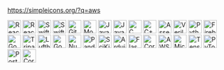 <!-- ### Hi there 👋 -->
<!-- height = 40 -->
<!-- ![Swift](https://img.shields.io/badge/Swift-F05138?style=flat&logo=swift&logoColor=white)
![ReactJS](https://img.shields.io/badge/-ReactJS-61DAFB?style=flat&logo=react&logoColor=364936) -->
<!-- ![ReactJS]("https://img.shields.io/badge/build-passing-%20brightgreen" height="50") -->
https://simpleicons.org/?q=aws 
<p>
  <img src="https://img.shields.io/badge/-ReactJS-61DAFB?style=flat&logo=react&logoColor=282c34" height="30" alt = "ReactJS" />
  <img src="https://img.shields.io/badge/-React Native-282c34?style=flat&logo=react&logoColor=61DAFB" height="30" alt = "ReactJS" />
  <img src="https://img.shields.io/badge/Swift-F05138?style=flat&logo=swift&logoColor=white" height="30" alt = "Swift" />
  <img src="https://img.shields.io/badge/-SwiftUI-001b96?style=flat&logo=swift&logoColor=white" height="30" alt = "SwiftUI" />
  <img src="https://img.shields.io/badge/-Git-F05032?style=flat&logo=git&logoColor=white" height="30" alt = "Git" />
  <img src="https://img.shields.io/badge/-MongoDB-47A248?style=flat&logo=mongodb&logoColor=darkgreen" height="30" alt = "MongoDB" />
  <img src="https://img.shields.io/badge/-JavaScript-F7DF1E?style=flat&logo=javascript&logoColor=white" height="30" alt = "Javascript"/>
  <img src="https://img.shields.io/badge/-Java-f0931c?style=flat&logoColor=white" height="30" alt = "Java" />
  <img src="https://img.shields.io/badge/-C-A8B9CC?style=flat&logo=c&logoColor=black" height="30" alt = "C" />
  <img src="https://img.shields.io/badge/-C++-00599C?style=flat&logo=cplusplus&logoColor=white" height="30" alt = "C++" />
  <img src="https://img.shields.io/badge/-Assembly-grey?style=flat&logoColor=white" height="30" alt = "Assembly" />
  <img src="https://img.shields.io/badge/-Verilog-grey?style=flat&logoColor=white" height="30" alt = "Verilog" />
  <img src="https://img.shields.io/badge/-Python-3776AB?style=flat&logo=python&logoColor=ffdd55" height="30" alt = "Python" />
  <img src="https://img.shields.io/badge/-Firebase-f58411?style=flat&logo=firebase&logoColor=FFCA28" height="30" alt = "Firebase" />  
  <img src="https://img.shields.io/badge/GoogleCloud-4285F4?style=flat&logo=googlecloud&logoColor=white" height="30" alt = "GoogleCloud" />
  <img src="https://img.shields.io/badge/TripAdvisorAPI-34E0A1?style=flat&logo=tripadvisor&logoColor=black" height="30" alt = "TripadvisorAPI" />
  <img src="https://img.shields.io/badge/LufthansaAPI-05164D?style=flat&logo=lufthansa&logoColor=white" height="30" alt = "LufthansaAPI" />
  <img src="https://img.shields.io/badge/GoogleMapsAPI-4285F4?style=flat&logo=googlemaps&logoColor=red" height="30" alt = "GoogleMapsAPI" />
  <img src="https://img.shields.io/badge/-NumPy-013243?style=flat&logo=numpy&logoColor=4dabcf" height="30" alt = "NumPy" />
  <img src="https://img.shields.io/badge/-Pandas-150458?style=flat&logo=pandas&logoColor=white" height="30" alt = "Pandas" />
  <img src="https://img.shields.io/badge/-ScikitLearn-3499cd?style=flat&logo=scikitlearn&logoColor=F7931E" height="30" alt = "SciKitLearn" />
  <img src="https://img.shields.io/badge/-Arduino-00979D?style=flat&logo=arduino&logoColor=white" height="30" alt = "Arduino" />
  <img src="https://img.shields.io/badge/-Flask-black?style=flat&logo=flask&logoColor=white" height="30" alt = "Flask" />
  
  
  <img src="https://img.shields.io/badge/-CoreML-026998?style=flat&logo=apple&logoColor=white" height="30" alt = "CoreML" />
  <img src="https://img.shields.io/badge/-NEED TO DO-232F3E?style=flat&logo=amazonaws&logoColor=ff9900" height="30" alt = "AWS" />
  <img src="https://img.shields.io/badge/-NEED TO DO-0d3f75?style=flat&logo=microsoftazure&logoColor=0078D4" height="30" alt = "Microsoft Azure" />
  <img src="https://img.shields.io/badge/-NEED TO DO-425066?style=flat&logo=tensorflow&logoColor=FF6F00" height="30" alt = "TensorFlow" />
  <img src="https://img.shields.io/badge/-NEED TO DO-252525?style=flat&logo=pytorch&logoColor=EE4C2C" height="30" alt = "PyTorch" />
  <img src="https://img.shields.io/badge/-NEED TO DO-FF6C37?style=flat&logo=postman&logoColor=white" height="30" alt = "Postman" />

  
  <!--<img src="https://img.shields.io/badge/-NEED TO DO-blue?style=flat&logo=flutter&logoColor=white" height="30" alt = "CoreML" />!-->
  <img src="https://img.shields.io/badge/-NEED TO DO-2496ED?style=flat&logo=docker&logoColor=white" height="30" alt = "CoreML" />
</p>
<!--
**maanikg/maanikg** is a ✨ _special_ ✨ repository because its `README.md` (this file) appears on your GitHub profile.

Here are some ideas to get you started:

- 🔭 I’m currently working on ...
- 🌱 I’m currently learning ...
- 👯 I’m looking to collaborate on ...
- 🤔 I’m looking for help with ...
- 💬 Ask me about ...
- 📫 How to reach me: ...
- 😄 Pronouns: ...
- ⚡ Fun fact: ...
-->
